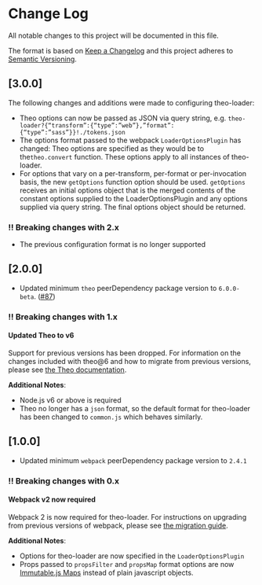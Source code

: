 # Change Log
All notable changes to this project will be documented in this file.

The format is based on [Keep a Changelog](http://keepachangelog.com/)
and this project adheres to [Semantic Versioning](http://semver.org/).

## [3.0.0]

The following changes and additions were made to configuring theo-loader:

- Theo options can now be passed as JSON via query string, e.g. `theo-loader?{“transform”:{“type”:”web”},”format”:{“type”:”sass”}}!./tokens.json`
- The options format passed to the webpack `LoaderOptionsPlugin` has changed: Theo options are specified as they would be to the`theo.convert` function. These options apply to all instances of theo-loader.
- For options that vary on a per-transform, per-format or per-invocation basis, the new `getOptions` function option should be used. `getOptions` receives an initial options object that is the merged contents of the constant options supplied to the LoaderOptionsPlugin and any options supplied via query string. The final options object should be returned.

### :bangbang: Breaking changes with 2.x

- The previous configuration format is no longer supported

## [2.0.0]

- Updated minimum `theo` peerDependency package version to `6.0.0-beta`. ([#87](https://github.com/Autodesk/theo-loader/issues/87))

### :bangbang: Breaking changes with 1.x

#### Updated Theo to v6

Support for previous versions has been dropped. For information on the changes included with theo@6 and how to migrate from previous versions, please see [the Theo documentation](https://raw.githubusercontent.com/salesforce-ux/theo).

**Additional Notes**:

- Node.js v6 or above is required
- Theo no longer has a `json` format, so the default format for theo-loader has been changed to `common.js` which behaves similarly.

## [1.0.0]

- Updated minimum `webpack` peerDependency package version to `2.4.1`

### :bangbang: Breaking changes with 0.x

#### Webpack v2 now required

Webpack 2 is now required for theo-loader. For instructions on upgrading from previous versions of webpack, please see [the migration guide](https://webpack.js.org/guides/migrating/).

**Additional Notes**:

- Options for theo-loader are now specified in the `LoaderOptionsPlugin`
- Props passed to `propsFilter` and `propsMap` format options are now [Immutable.js Maps](https://facebook.github.io/immutable-js/docs/#/Map) instead of plain javascript objects.
